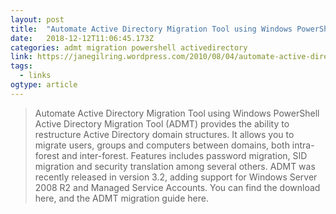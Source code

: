 ```yaml
---
layout: post 
title:  "Automate Active Directory Migration Tool using Windows PowerShell « blog.powershell.no" 
date:   2018-12-12T11:06:45.173Z 
categories: admt migration powershell activedirectory
link: https://janegilring.wordpress.com/2010/08/04/automate-active-directory-migration-tool-using-windows-powershell/ 
tags:
  - links
ogtype: article 
---
```


> Automate Active Directory Migration Tool using Windows PowerShell
Active Directory Migration Tool (ADMT) provides the ability to restructure Active Directory domain structures. It allows you to migrate users, groups and computers between domains, both intra-forest and inter-forest. Features includes password migration, SID migration and security translation among several others.
ADMT was recently released in version 3.2, adding support for Windows Server 2008 R2 and Managed Service Accounts. You can find the download here, and the ADMT migration guide here.